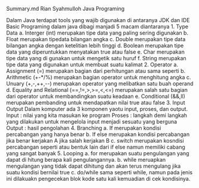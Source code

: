 Summary.md
Rian Syahmulloh
Java Programing

Dalam Java terdapat tools yang wajib digunakan di antaranya JDK dan IDE
Basic Programing dalam java dibagi manjadi 5 macam diantaranya
    1. Type Data
        a. Interger (int) merupakan tipe data yang paling sering digunakan
        b. Float merupakan tipedata bilangan angka
        c. Double merupakan tipe data bilangan angka dengan ketelitian lebih tinggi
        d. Boolean merupakan tipe data yang diperuntukkan menyatakan true atau false
        e. Char merupakan tipe data yang di gunakan untuk mengetik satu huruf
        f. String merupakan tipe data yang digunakan untuk membuat suatu kalimat
    2. Operator
        a. Assignment (=) merupakan bagian dari perhitungan atau sama seperti
        b. Arithmetic (+-*/%) merupakan bagian operator untuk menghitung angka
        c. Unuary (+,-,++,--) merupakan operator yang melibatkan satu buah operand
        d. Equality and Relational (==,!=,>,>=,<,<=) merupakan salah satu bagian dari operator untuk membandingkan suatu keadaan
        e. Conditional (&&,ll) merupakan pembanding untuk mendapatkan nilai true atau false
    3. Input Output
        Dalam komputer ada 3 komponen yaotu input, proses, dan output.
        Input  : nilai yang kita masukan ke program
        Proses : langkah demi langkah yang dilakukan untuk mengelola input menjadi sesuatu yang berguna
        Output : hasil pengolahan
    4. Branching
        a. If merupakan kondisi percabangan yang hanya benar 
        b. If else merupakan kondisi percabangan jika benar kerjakan A jika salah kerjakan B
        c. switch merupakan kosndisi percabangan seperti atau bentuk lain dari if else namun memiliki cabang yang sangat banyak
    5. Looping
        a. for merupakan suatu pengulangan yang dapat di hitung berapa kali pengulangannya.
        b. while meruapkan mengulangan yang tidak dapat dihitung dan akan terus mengulang jika  suatu kondisi bernilai true
        c. do/while sama seperti while, namun pada jenis ini dilakuakn pengecekan blok kode satu kali kemuadian di cek kondisinya.
